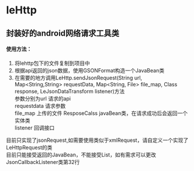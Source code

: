 # IeHttp
封装好的android网络请求工具类
---
#### 使用方法：
1. 将lehttp包下的文件复制到项目中
2. 根据api返回的json数据，使用GSONFormat构造一个JavaBean类
3. 在需要的地方调用LeHttp.sendJsonRequest(String url, Map<String,String> requestData, Map<String, File> file_map, Class<M> response, LeJsonDataTransform listener)方法  
参数分别为url 请求的api  
requestdata 请求参数  
file_map 上传的文件
ResposeCalss javaBean类，在请求成功后会返回一个实体类  
listener 回调接口  


目前只实现了jsonRequest,如需要使用类似于xmlRequest，请自定义一个实现了LeHttpRequest的类  
目前只能接受返回的JavaBean，不能接受List<JavaBean>，如有需求可以更改JsonCallbackListener类第32行
